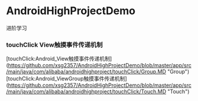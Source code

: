 # AndroidHighProjectDemo
进阶学习
  ### touchClick View触摸事件传递机制
    
   [touchClick:Android_View触摸事件传递机制] (https://github.com/xsg2357/AndroidHighProjectDemo/blob/master/app/src/main/java/com/alibaba/androidhighproject/touchClick/Group.MD  "Group")
   [touchClick:Android_ViewGroup触摸事件传递机制] (https://github.com/xsg2357/AndroidHighProjectDemo/blob/master/app/src/main/java/com/alibaba/androidhighproject/touchClick/Touch.MD  "Touch")